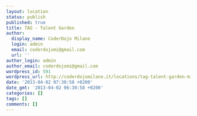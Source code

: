 ```yaml
---
layout: location
status: publish
published: true
title: TAG - Talent Garden
author:
  display_name: CoderDojo Milano
  login: admin
  email: coderdojomi@gmail.com
  url: ''
author_login: admin
author_email: coderdojomi@gmail.com
wordpress_id: 591
wordpress_url: http://coderdojomilano.it/locations/tag-talent-garden-milano/
date: '2013-04-02 07:30:58 +0200'
date_gmt: '2013-04-02 06:30:58 +0200'
categories: []
tags: []
comments: []
---
```


